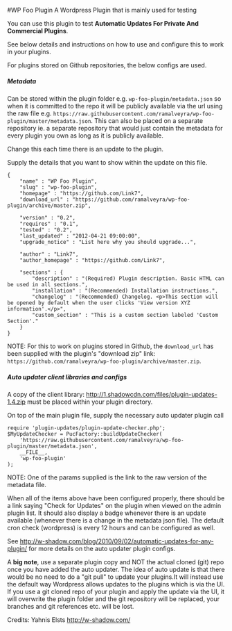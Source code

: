#WP Foo Plugin
A Wordpress Plugin that is mainly used for testing

You can use this plugin to test **Automatic Updates For Private And Commercial Plugins**. 

See below details and instructions on how to use and configure this to work in your plugins.

For plugins stored on Github repositories, the below configs are used. 

##### Metadata
Can be stored within the plugin folder e.g. ``wp-foo-plugin/metadata.json`` so when it is committed to the repo it will be publicly available via the url using the raw file e.g. ``https://raw.githubusercontent.com/ramalveyra/wp-foo-plugin/master/metadata.json``. This can also be placed on a separate repository ie. a separate repository that would just contain the metadata for every plugin you own as long as it is publicly available.

Change this each time there is an update to the plugin.

Supply the details that you want to show within the update on this file.
```
{
    "name" : "WP Foo Plugin",
    "slug" : "wp-foo-plugin",
    "homepage" : "https://github.com/Link7",
    "download_url" : "https://github.com/ramalveyra/wp-foo-plugin/archive/master.zip",
    
    "version" : "0.2",
    "requires" : "0.1",
    "tested" : "0.2",
    "last_updated" : "2012-04-21 09:00:00",
    "upgrade_notice" : "List here why you should upgrade...",
    
    "author" : "Link7",
    "author_homepage" : "https://github.com/Link7",
    
    "sections" : {
        "description" : "(Required) Plugin description. Basic HTML can be used in all sections.",
        "installation" : "(Recommended) Installation instructions.",
        "changelog" : "(Recommended) Changelog. <p>This section will be opened by default when the user clicks 'View version XYZ information'.</p>",
        "custom_section" : "This is a custom section labeled 'Custom Section'." 
    }
}
```
NOTE: For this to work on plugins stored in Github, the ``download_url`` has been supplied with the plugin's "download zip" link: ``https://github.com/ramalveyra/wp-foo-plugin/archive/master.zip``.


##### Auto updater client libraries and configs
A copy of the client library: http://1.shadowcdn.com/files/plugin-updates-1.4.zip must be placed within your plugin directory.

On top of the main plugin file, supply the necessary auto updater plugin call
```
require 'plugin-updates/plugin-update-checker.php';
$MyUpdateChecker = PucFactory::buildUpdateChecker(
    'https://raw.githubusercontent.com/ramalveyra/wp-foo-plugin/master/metadata.json',
    __FILE__,
    'wp-foo-plugin'
);

```
NOTE: One of the params supplied is the link to the raw version of the metadata file.

When all of the items above have been configured properly, there should be a link saying "Check for Updates" on the plugin when viewed on the admin plugin list. It should also display a badge whenever there is an update available (whenever there is a change in the metadata json file). The default cron check (wordpress) is every 12 hours and can be configured as well.

See http://w-shadow.com/blog/2010/09/02/automatic-updates-for-any-plugin/ for more details on the auto updater plugin configs.

A **big note**, use a separate plugin copy and NOT the actual cloned (git) repo once you have added the auto updater. The idea of auto update is that there would be no need to do a "git pull" to update your plugins.It will instead use the default way Wordpress allows updates to the plugins which is via the UI. If you use a git cloned repo of your plugin and apply the update via the UI, it will overwrite the plugin folder and the git repository will be replaced, your branches and git references etc. will be lost.


Credits:
Yahnis Elsts http://w-shadow.com/